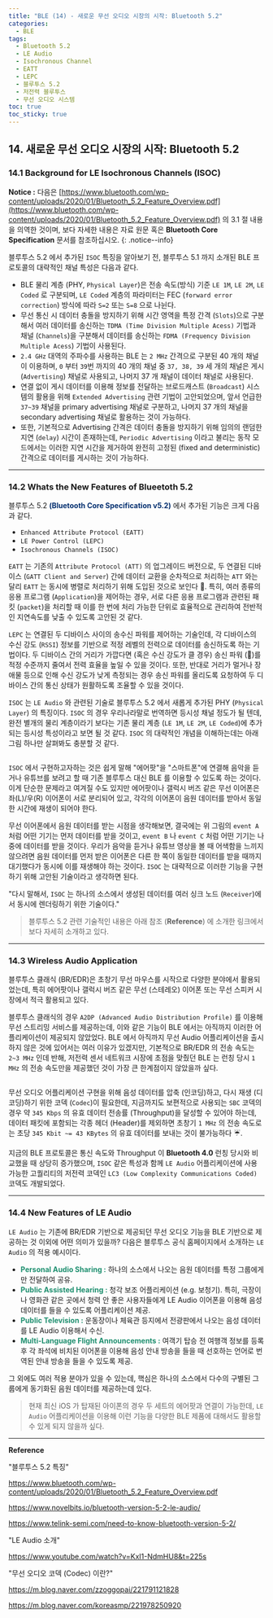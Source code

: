 ```yaml
---
title: "BLE (14) - 새로운 무선 오디오 시장의 시작: Bluetooth 5.2"
categories:
  - BLE
tags:
  - Bluetooth 5.2
  - LE Audio
  - Isochronous Channel
  - EATT
  - LEPC
  - 블루투스 5.2
  - 저전력 블루투스
  - 무선 오디오 시스템
toc: true
toc_sticky: true
---
```


## 14. 새로운 무선 오디오 시장의 시작: Bluetooth 5.2

### 14.1 Background for LE Isochronous Channels (ISOC)

**Notice :** 다음은 [https://www.bluetooth.com/wp-content/uploads/2020/01/Bluetooth_5.2_Feature_Overview.pdf](https://www.bluetooth.com/wp-content/uploads/2020/01/Bluetooth_5.2_Feature_Overview.pdf) 의 3.1 절 내용을 의역한 것이며, 보다 자세한 내용은 자료 원문 혹은 **Bluetooth Core Specification** 문서를 참조하십시오.
{: .notice--info}

블루투스 5.2 에서 추가된 `ISOC` 특징을 알아보기 전, 블루투스 5.1 까지 소개된 BLE 프로토콜의 대략적인 채널 특성은 다음과 같다.

* BLE 물리 계층 (PHY, `Physical Layer`)은 전송 속도(방식) 기준 `LE 1M`, `LE 2M`, `LE Coded` 로 구분되며, `LE Coded` 계층의 파라미터는 FEC (`forward error correction`) 방식에 따라 `S=2` 또는 `S=8` 으로 나뉜다.
* 무선 통신 시 데이터 충돌을 방지하기 위해 시간 영역을 특정 간격 (`Slots`)으로 구분해서 여러 데이터를 송신하는 `TDMA (Time Division Multiple Acess)` 기법과 채널 (`Channels`)을 구분해서 데이터를 송신하는 `FDMA (Frequency Division Multiple Acess`) 기법이 사용된다.
* `2.4 GHz` 대역의 주파수를 사용하는 BLE 는 `2 MHz` 간격으로 구분된 40 개의 채널이 이용하며, `0` 부터 `39`번 까지의 40 개의 채널 중 `37, 38, 39` 세 개의 채널은 게시 (`Advertising`) 채널로 사용되고, 나머지 37 개 채널이 데이터 채널로 사용된다.
* 연결 없이 게시 데이터를 이용해 정보를 전달하는 브로드캐스트 (`Broadcast`) 시스템의 활용을 위해 `Extended Advertising` 관련 기법이 고안되었으며, 앞서 언급한 `37~39` 채널을 primary advertising 채널로 구분하고, 나머지 37 개의 채널을 secondary advertising 채널로 활용하는 것이 가능하다.
* 또한, 기본적으로 Advertising 간격은 데이터 충돌을 방지하기 위해 임의의 랜덤한 지연 (`delay`) 시간이 존재하는데, `Periodic Advertising` 이라고 불리는 동작 모드에서는 이러한 지연 시간을 제거하여 완전히 고정된 (fixed and deterministic) 간격으로 데이터를 게시하는 것이 가능하다.

---

### 14.2 Whats the New Features of Blueetoth 5.2

블루투스 5.2 <span style="color:#053070"><b>(Bluetooth Core Specification v5.2)</b></span> 에서 추가된 기능은 크게 다음과 같다. 

* `Enhanced Attribute Protocol (EATT)`
* `LE Power Control (LEPC)`
* `Isochronous Channels (ISOC)`

`EATT` 는 기존의 `Attribute Protocol (ATT)` 의 업그레이드 버전으로, 두 연결된 디바이스 (`GATT Client and Server`) 간에 데이터 교환을 순차적으로 처리하는 `ATT` 와는 달리 `EATT` 는 동시에 병렬로 처리하기 위해 도입된 것으로 보인다 🎢. 특히, 여러 종류의 응용 프로그램 (`Application`)을 제어하는 경우, 서로 다른 응용 프로그램과 관련된 패킷 (`packet`)을 처리할 때 이를 한 번에 처리 가능한 단위로 효율적으로 관리하여 전반적인 지연속도를 낮출 수 있도록 고안된 것 같다.

`LEPC` 는 연결된 두 디바이스 사이의 송수신 파워를 제어하는 기술인데, 각 디바이스의 수신 강도 (`RSSI`) 정보를 기반으로 적정 레벨의 전력으로 데이터를 송신하도록 하는 기법이다. 두 디바이스 간의 거리가 가깝다면 (혹은 수신 강도가 클 경우) 송신 파워 (📡)를 적정 수준까지 줄여서 전력 효율을 높일 수 있을 것이다. 또한, 반대로 거리가 멀거나 장애물 등으로 인해 수신 강도가 낮게 측정되는 경우 송신 파워를 올리도록 요청하여 두 디바이스 간의 통신 상태가 원활하도록 조율할 수 있을 것이다.

`ISOC` 는 `LE Audio` 와 관련된 기술로 블루투스 5.2 에서 새롭게 추가된 PHY (`Physical Layer`) 의 특징이다. `ISOC` 의 경우 우리나라말로 번역하면 등시성 채널 정도가 될 텐데, 완전 별개의 물리 계층이라기 보다는 기존 물리 계층 (`LE 1M`, `LE 2M`, `LE Coded`)에 추가되는 등시성 특성이라고 보면 될 것 같다. `ISOC` 의 대략적인 개념을 이해하는데는 아래 그림 하나만 살펴봐도 충분할 것 같다.

<figure style="width: 90%" class="align-center">
  <img src="{{ site.url }}{{ site.baseurl }}/assets/images/ble-52-fig1.png" alt="">
</figure>

`ISOC` 에서 구현하고자하는 것은 쉽게 말해 "에어팟"을 "스마트폰"에 연결해 음악을 듣거나 유튜브를 보려고 할 때 기존 블루투스 대신 BLE 를 이용할 수 있도록 하는 것이다. 이게 단순한 문제라고 여겨질 수도 있지만 에어팟이나 갤럭시 버즈 같은 무선 이어폰은 좌(L)/우(R) 이어폰이 서로 분리되어 있고, 각각의 이어폰이 음원 데이터를 받아서 동일한 시간에 재생이 되어야 한다. 

무선 이어폰에서 음원 데이터를 받는 시점을 생각해보면, 결국에는 위 그림의 `event A` 처럼 어떤 기기는 먼저 데이터를 받을 것이고, `event B` 나 `event C` 처럼 어떤 기기는 나중에 데이터를 받을 것이다. 우리가 음악을 듣거나 유튜브 영상을 볼 때 어색함을 느끼지 않으려면 음원 데이터를 먼저 받은 이어폰은 다른 한 쪽이 동일한 데이터를 받을 때까지 대기했다가 동시에 이를 재생해야 하는 것이다. `ISOC` 는 대략적으로 이러한 기능을 구현하기 위해 고안된 기술이라고 생각하면 된다.

"다시 말해서, `ISOC` 는 하나의 소스에서 생성된 데이터를 여러 싱크 노드 (`Receiver`)에서 동시에 렌더링하기 위한 기술이다."

>블루투스 5.2 관련 기술적인 내용은 아래 참조 (**Reference**) 에 소개한 링크에서 보다 자세히 소개하고 있다.

---

### 14.3 Wireless Audio Application

블루투스 클래식 (BR/EDR)은 초창기 무선 마우스를 시작으로 다양한 분야에서 활용되었는데, 특히 에어팟이나 갤럭시 버즈 같은 무선 (스테레오) 이어폰 또는 무선 스피커 시장에서 적극 활용되고 있다.

블루투스 클래식의 경우 `A2DP (Advanced Audio Distribution Profile)` 를 이용해 무선 스트리밍 서비스를 제공하는데, 이와 같은 기능이 BLE 에서는 아직까지 이러한 어플리케이션이 제공되지 않았었다. BLE 에서 아직까지 무선 Audio 어플리케이션을 출시하지 않은 것에 있어서는 여러 이유가 있겠지만, 기본적으로 BR/EDR 의 전송 속도는 `2~3 MHz` 인데 반해, 저전력 센서 네트워크 시장에 초점을 맞췄던 BLE 는 런칭 당시 `1 MHz` 의 전송 속도만을 제공했던 것이 가장 큰 한계점이지 않았을까 싶다.

<figure style="width: 90%" class="align-center">
  <img src="{{ site.url }}{{ site.baseurl }}/assets/images/ble-52-fig2.png" alt="">
</figure>

무선 오디오 어플리케이션 구현을 위해 음성 데이터를 압축 (인코딩)하고, 다시 재생 (디코딩)하기 위한 코덱 (`Codec`)이 필요한데, 지금까지도 보편적으로 사용되는 `SBC` 코덱의 경우 약 `345 Kbps` 의 유효 데이터 전송률 (Throughput)을 달성할 수 있어야 하는데, 데이터 패킷에 포함되는 각종 헤더 (Header)를 제외하면 초창기 `1 MHz` 의 전송 속도로는 초당 `345 Kbit ~= 43 KBytes` 의 유효 데이터를 보내는 것이 불가능하다 ☔️.

지금의 BLE 프로토콜은 통신 속도와 Throughput 이 **Bluetooth 4.0** 런칭 당시와 비교했을 때 상당히 증가했으며, `ISOC` 같은 특성과 함께 `LE Audio` 어플리케이션에 사용 가능한  고퀄리티의 저전력 코덱인 `LC3 (Low Complexity Communications Coded)` 코덱도 개발되었다.

---

### 14.4 New Features of LE Audio

`LE Audio` 는 기존에 BR/EDR 기반으로 제공되던 무선 오디오 기능을 BLE 기반으로 제공하는 것 이외에 어떤 의미가 있을까? 다음은 블루투스 공식 홈페이지에서 소개하는 `LE Audio` 의 적용 예시이다.

* <span style="color:#209070"><b>Personal Audio Sharing :</b></span> 하나의 소스에서 나오는 음원 데이터를 특정 그룹에게만 전달하여 공유.
* <span style="color:#209070"><b>Public Assisted Hearing :</b></span> 청각 보조 어플리케이션 (e.g. 보청기). 특히, 극장이나 영화관 같은 곳에서 청력 안 좋은 사용자들에게 LE Audio 이어폰을 이용해 음성 데이터를 들을 수 있도록 어플리케이션 제공.
* <span style="color:#209070"><b>Public Television :</b></span> 운동장이나 체육관 등지에서 전광판에서 나오는 음성 데이터를 LE Audio 이용해서 수신.
* <span style="color:#209070"><b>Multi-Language Flight Announcements :</b></span> 여객기 탑승 전 여행객 정보를 등록 후 각 좌석에 비치된 이어폰을 이용해 음성 안내 방송을 들을 때 선호하는 언어로 번역된 안내 방송을 들을 수 있도록 제공.

그 외에도 여러 적용 분야가 있을 수 있는데, 핵심은 하나의 소스에서 다수의 구별된 그룹에게 동기화된 음원 데이터를 제공하는데 있다.

>현재 최신 iOS 가 탑재된 아이폰의 경우 두 세트의 에어팟과 연결이 가능한데, `LE Audio` 어플리케이션을 이용해 이런 기능을 다양한 BLE 제품에 대해서도 활용할 수 있게 되지 않을까 싶다.

---

**Reference**

"블루투스 5.2 특징"

https://www.bluetooth.com/wp-content/uploads/2020/01/Bluetooth_5.2_Feature_Overview.pdf

https://www.novelbits.io/bluetooth-version-5-2-le-audio/

https://www.telink-semi.com/need-to-know-bluetooth-version-5-2/

"LE Audio 소개"

https://www.youtube.com/watch?v=KxI1-NdmHU8&t=225s

"무선 오디오 코덱 (Codec) 이란?"

https://m.blog.naver.com/zzoggopai/221791121828

https://m.blog.naver.com/koreasmp/221978250920